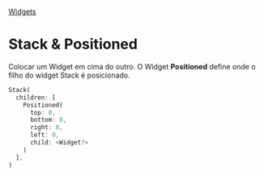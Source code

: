 [Widgets](https://github.com/leofds/flutter-class/blob/master/flutter/widgets/README.md)

# Stack & Positioned

Colocar um Widget em cima do outro.
O Widget **Positioned** define onde o filho do widget Stack é posicionado.

```dart
Stack(
  children: [
    Positioned(
      top: 0,
      bottom: 0,
      right: 0,
      left: 0,
      child: <Widget?>
    )
  ],
)
```
